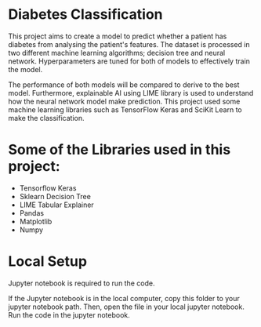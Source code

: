 # Diabetes Classification

This project aims to create a model to predict whether a patient has diabetes from analysing the patient's features. The dataset is processed in two different machine learning algorithms; decision tree and neural network. Hyperparameters are tuned for both of models to effectively train the model. 

The performance of both models will be compared to derive to the best model. Furthermore, explainable AI using LIME library is used to understand how the neural network model make prediction. This project used some machine learning libraries such as TensorFlow Keras and SciKit Learn to make the classification.


# Some of the Libraries used in this project:
   - Tensorflow Keras
   - Sklearn Decision Tree
   - LIME Tabular Explainer
   - Pandas
   - Matplotlib
   - Numpy 


# Local Setup
Jupyter notebook is required to run the code.

If the Jupyter notebook is in the local computer, copy this folder to your jupyter notebook path. Then, open the file in your local jupyter notebook. Run the code in the jupyter notebook.